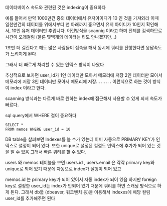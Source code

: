 데이터베이스 속도와 관련된 것은 indexing이 중요하다

예를 들어서 만약 1000만건 중의 데이터에서 유저아이디가 10 인 것을 가져와라 
이때 일천만건의 데이터를 위에서부터 맨 아래까지 훑으면서
유저 아이디가 10인지 확인해서, 10인 유저 데이터만 추립니다.
이런방식을 scannig 이라고 하며 전체를 검색하므로 시간이 오래걸림
(물론 몇백개의 데이터는 티도 안나겠지만...)

1초만 더 걸린다고 해도 많은 사람들이 접속을 해서 동시에 쿼리를 진행한다면 
응답속도가 느려지게 된다

그래서 더 빠르게 처리할 수 있는 인덱스 방식이 나왔다

추상적으로 보자면
user_id가 1인 데이터만 모아서 메모리에 저장
        2인 데이터만 모아서 메모리에 저장
        3인 데이터만 모아서 메모리에 저장...
        ...
        ..
        .
이런식으로 하는 것이 방식이 index 이라고 한다.

scanning 방식과는 다르게 바로 원하는 index에 접근해서 사용할 수 있게 되서 
속도가 빠르다. 


sql query에서 WHERE 절이 중요하다
```
SELECT *
FROM memos WHERE user_id = 10
```

DB table을 살펴보면
Indexes를 볼 수가 있는데 이미 자동으로 PRIMARY KEY가 인덱스로 설정이 되어 있다.
또한 unique로 설정된 컬럼도 인덱스에 추가가 되어 있는 것을 알 수 있음
그래서 빠른 쿼리를 할 수 있다.

users 와 memos 테이블을 보면
users.id , users.email 은 각각 primary key와 unique로 되어 있기 때문에 
자동으로 index가 실행이 되어 있고

memos.id 는 primary key가 되어 있어서 자동 index가 되어 있음
하지만 foreign key로 설정한 user_id는 index가 안되어 있기 때문에 
쿼리를 하면 스캐닝 방식으로 하게 된다.
그래서 db툴 (dbeaver, 워크벤치 등)을 이용해서 indexes에 해당 컬럼 user_id를 추가해주면 된다
